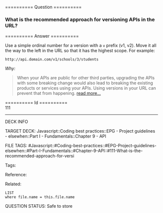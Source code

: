 ========== Question ==========  

### What is the recommended approach for versioning APIs in the URL?  

========== Answer ==========  

Use a simple ordinal number for a version with a `v` prefix (v1, v2). Move it all the way to the left in the URL so that it has the highest scope. For example:

```
http://api.domain.com/v1/schools/3/students
```

_Why:_

> When your APIs are public for other third parties, upgrading the APIs with some breaking change would also lead to breaking the existing products or services using your APIs. Using versions in your URL can prevent that from happening. [read more...](https://apigee.com/about/blog/technology/restful-api-design-tips-versioning)

========== Id ==========  
111

---

DECK INFO

TARGET DECK: Javascript::Coding best practices::EPG - Project guidelines - elsewhen::Part I - Fundamentals::Chapter 9 - API

FILE TAGS: #Javascript::#Coding-best-practices::#EPG-Project-guidelines-elsewhen::#Part-I-Fundamentals::#Chapter-9-API::#111-What-is-the-recommended-approach-for-versi

Tags:

Reference:

Related:

```dataview
LIST
where file.name = this.file.name
```

QUESTION STATUS: Safe to store
